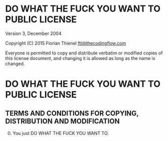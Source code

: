 # DO WHAT THE FUCK YOU WANT TO PUBLIC LICENSE 
Version 3, December 2004 

Copyright (C) 2015 Florian Thienel <ftl@thecodingflow.com> 

Everyone is permitted to copy and distribute verbatim or modified 
copies of this license document, and changing it is allowed as long 
as the name is changed. 

# DO WHAT THE FUCK YOU WANT TO PUBLIC LICENSE 
## TERMS AND CONDITIONS FOR COPYING, DISTRIBUTION AND MODIFICATION 

0. You just DO WHAT THE FUCK YOU WANT TO.